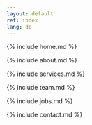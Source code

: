 ```yaml
---
layout: default
ref: index
lang: de
---
```

{% include home.md %}

{% include about.md %}

{% include services.md %}

{% include team.md %}

{% include jobs.md %}

{% include contact.md %}

